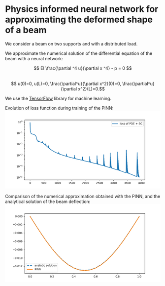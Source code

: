 # Physics informed neural network for approximating the deformed shape of a beam   

We consider a beam on two supports and with a distributed load.  

We approximate the numerical solution of the differential equation of the beam with a neural network:   

$$ EI \frac{\partial ^4 u}{\partial x ^4}  - p = 0 $$   
$$ u(0)=0, u(L)=0, \frac{\partial^u}{\partial x^2}(0)=0, \frac{\partial^u}{\partial x^2}(L)=0.$$   

We use the [TensorFlow](https://www.tensorflow.org/) library for machine learning.    

Evolution of loss function during training of the PINN:   
<img title="Losses during trainin" alt="losses" src="loss.png">

Comparison of the numerical approximation obtained with the PINN, and the analytical solution of the beam deflection:   
<img title="Beam deformation" alt="deformed shape" src="deformed_shape.png">
